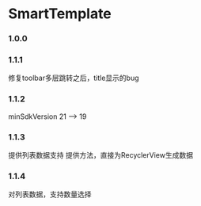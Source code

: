 # SmartTemplate

### 1.0.0

### 1.1.1
修复toolbar多层跳转之后，title显示的bug

### 1.1.2
minSdkVersion  21 --> 19

### 1.1.3
提供列表数据支持
提供方法，直接为RecyclerView生成数据

### 1.1.4
对列表数据，支持数量选择